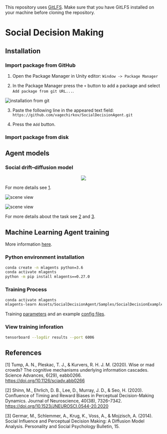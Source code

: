 This repository uses [GitLFS](https://git-lfs.github.com/). Make sure that you have GitLFS installed on your machine before cloning the repository. 

# Social Decision Making


## Installation

### Import package from GitHub

1. Open the Package Manager in Unity editor: `Window -> Package Manager`

2. In the Package Manager press the `+` button to add a package and select `Add package from git URL...`.

![installation from git](Documentation~/installation_from_git.png)

3. Paste the following line in the appeared text field: `https://github.com/vagechirkov/SocialDecisionAgent.git`

4. Press the `Add` button.


### Import package from disk


## Agent models

### Social drift–diffusion model

<p align="center">
<img src="https://render.githubusercontent.com/render/math?math=%5CLarge%20L(t%2B%5CDelta%20t)%20%3D%20L(t)%2B%5Cbegin%7Bbmatrix%7D%20%5Cdelta_p%20%2B%20%5Cdelta_s%20%5Cend%7Bbmatrix%7D%5Ctimes%20%5CDelta%20t%20%2B%20%5Csqrt%7B%5CDelta%20t%7D%20%5Ctimes%20%5Cepsilon">
</p>

For more details see [1](#1).


![scene view](Documentation~/sddm_1.gif)

![scene view](Documentation~/sddm_2.gif)


For more details about the task see [2](#2) and [3](#3).

## Machine Learning Agent training
More information [here](https://github.com/Unity-Technologies/ml-agents/blob/release_18_docs/docs/Readme.md).

### Python environment installation
```bash
conda create -n mlagents python=3.6
conda activate mlagents   
python -m pip install mlagents==0.27.0 
```

### Training Process
```bash
conda activate mlagents  
mlagents-learn Assets/SocialDecisionAgent/Samples/SocialDecisionExampleScenes/AgentBrains/training_params.yml --run-id=test 
```

Training [parameters](https://github.com/Unity-Technologies/ml-agents/blob/release_17_docs/docs/Training-Configuration-File.md#common-trainer-configurations) and an example [config files](https://github.com/Unity-Technologies/ml-agents/tree/main/config).

### View training inforation
```bash
tensorboard --logdir results --port 6006 
```


## References

<a id="1">[1]</a>
Tump, A. N., Pleskac, T. J., & Kurvers, R. H. J. M. (2020). Wise or mad crowds? The cognitive mechanisms underlying information cascades. Science Advances, 6(29), eabb0266. https://doi.org/10.1126/sciadv.abb0266

<a id="2">[2]</a>
Shinn, M., Ehrlich, D. B., Lee, D., Murray, J. D., & Seo, H. (2020). Confluence of Timing and Reward Biases in Perceptual Decision-Making Dynamics. Journal of Neuroscience, 40(38), 7326–7342. https://doi.org/10.1523/JNEUROSCI.0544-20.2020

<a id="3">[3]</a>
Germar, M., Schlemmer, A., Krug, K., Voss, A., & Mojzisch, A. (2014). Social Influence and Perceptual Decision Making: A Diffusion Model Analysis. Personality and Social Psychology Bulletin, 15.
